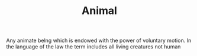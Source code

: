 ---
title: Animal
letter: A
permalink: "/definitions/bld-animal.html"
body: Any animate belng which is endowed with the power of voluntary motion. In the
  language of the law the term includes all living creatures not human
published_at: '2018-07-07'
source: Black's Law Dictionary 2nd Ed (1910)
layout: post
---